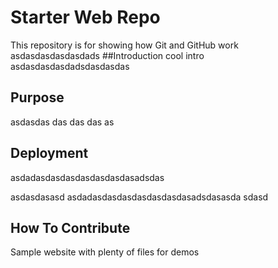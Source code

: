 # Starter Web Repo

This repository is for showing how Git and GitHub work
asdasdasdasdasdads
##Introduction
cool intro asdasdasdasdadsdasdasdas
## Purpose
asdasdas das das das as 
## Deployment
asdadasdasdasdasdasdasdasadsdas

asdasdasasd
asdadasdasdasdasdasdasdasadsdasasda
sdasd

## How To Contribute
Sample website with plenty of files for demos